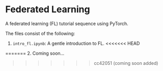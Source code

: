 # Federated Learning
A federated learning (FL) tutorial sequence using PyTorch. 

The files consist of the following: 
1. ```intro_fl.ipynb```: A gentle introduction to FL.
<<<<<<< HEAD

=======
2. Coming soon...
>>>>>>> cc42051 (coming soon added)
